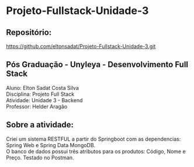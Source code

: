 # Projeto-Fullstack-Unidade-3

## Repositório:
https://github.com/eltonsadat/Projeto-Fullstack-Unidade-3.git

## Pós Graduação - Unyleya - Desenvolvimento Full Stack
Aluno: Elton Sadat Costa Silva<br>
Disciplina: Projeto Full Stack<br>
Atividade: Unidade 3 - Backend<br>
Professor: Helder Aragão

## Sobre a atividade:
Criei um sistema RESTFUL a partir do Springboot com as dependencias: Spring Web e Spring Data MongoDB.<br>
O banco de dados possui três atributos para os produtos: Código, Nome e Preço. Testado no Postman.
